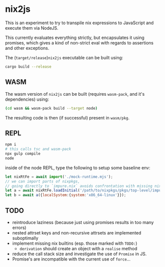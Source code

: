 # nix2js

This is an experiment to try to transpile nix expressions to JavaScript and
execute them via NodeJS.

This currently evaluates everything strictly,
but encapsulates it using promises, which gives a kind of non-strict eval
with regards to assertions and other exceptions.

The (`target/release`)`nix2js` executable can be built using:
```sh
cargo build --release
```

## WASM

The wasm version of `nix2js` can be built (requires `wasm-pack`, and it's dependencies) using:
```sh
(cd wasm && wasm-pack build --target node)
```
The resulting code is then (if successful) present in `wasm/pkg`.

## REPL

```sh
npm i
# this calls tsc and wasm-pack
npx gulp compile
node
```
inside of the node REPL, type the following to setup some baseline env:
```javascript
let nixRtFe = await import('./mock-runtime.mjs');
// we can import parts of nixpkgs,
// going directly to `impure.nix` avoids confrontation with missing nix-version stuff
let a = await nixRtFe.loadInitial('/path/to/nixpkgs/pkgs/top-level/impure.nix');
let b = await a({localSystem:{system:'x86_64-linux'}});
```

## TODO

- reintroduce laziness (because just using promises results in too many errors)
- nested attrset keys and non-recursive attrsets are implemented suboptimally
- implement missing nix builtins (esp. those marked with `TODO:`)
  - `derivation` should create an object with a `realise` method
- reduce the call stack size and investigate the use of `Promise` in JS.
- Promise's are incompatible with the current use of `force`...
